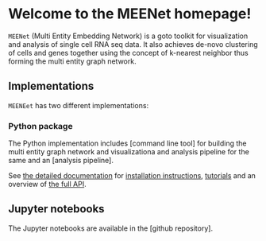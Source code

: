 # Welcome to the MEENet homepage!

`MEENet` (Multi Entity Embedding Network) is a goto toolkit for visualization and analysis of single cell RNA seq data. It also achieves de-novo clustering of cells and genes together using the concept of k-nearest neighbor thus forming the multi entity graph network. 

## Implementations

`MEENEet` has two different implementations:

### Python package

The Python implementation includes [command line tool] for building the multi entity graph network  and visualizationa and analysis pipeline for the same and an [analysis pipeline].

See [the detailed documentation](http://velocyto.org/velocyto.py/) for [installation instructions](http://velocyto.org/velocyto.py/install/index.html), [tutorials](http://velocyto.org/velocyto.py/tutorial/index.html) and an overview of [the full API](http://velocyto.org/velocyto.py/fullapi/index.html).



## Jupyter notebooks

The Jupyter notebooks are available in the [github repository].
